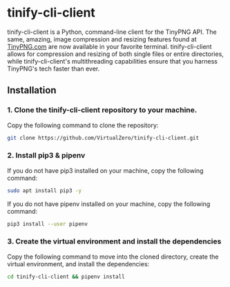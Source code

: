 # tinify-cli-client
tinify-cli-client is a Python, command-line client for the TinyPNG API. The same, amazing, image compression and resizing features found at [TinyPNG.com](https://tinypng.com "TinyPNG's Web App") are now available in your favorite terminal. tinify-cli-client allows for compression and resizing of both single files or entire directories, while tinify-cli-client's multithreading capabilities ensure that you harness TinyPNG's tech faster than ever.

## Installation

### 1. Clone the tinify-cli-client repository to your machine. 

Copy the following command to clone the repository:

```sh
git clone https://github.com/VirtualZero/tinify-cli-client.git
```

### 2. Install pip3 & pipenv

If you do not have pip3 installed on your machine, copy the following command:

```sh
sudo apt install pip3 -y
```

If you do not have pipenv installed on your machine, copy the following command:

```sh
pip3 install --user pipenv
```

### 3. Create the virtual environment and install the dependencies

Copy the following command to move into the cloned directory, create the virtual environment, and install the dependencies:

```sh
cd tinify-cli-client && pipenv install
```